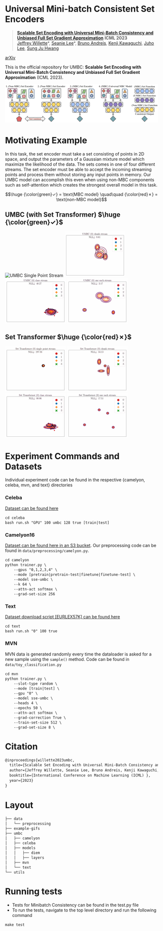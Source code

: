 # Universal Mini-batch Consistent Set Encoders

> [**Scalable Set Encoding with Universal Mini-Batch Consistency and Unbiased Full Set Gradient Approximation**](https://arxiv.org/abs/2208.12401) **ICML 2023** <br>
> [Jeffrey Willette](https://github.com/jeffwillette)\*, [Seanie Lee](https://scholar.google.com/citations?user=zrZu6GkAAAAJ&hl=en)\*, [Bruno Andreis](https://scholar.google.com/citations?user=WzQ_v4IAAAAJ&hl=en&oi=ao), [Kenji Kawaguchi](https://scholar.google.com/citations?user=aLl3rYoAAAAJ&hl=en), [Juho Lee](https://scholar.google.com/citations?user=Py4URJUAAAAJ&hl=en&oi=ao), [Sung Ju Hwang](http://www.sungjuhwang.com/)

[arXiv](https://arxiv.org/abs/2208.12401)

This is the official repository for UMBC: **Scalable Set Encoding with Universal Mini-Batch Consistency and Unbiased Full Set Gradient Approximation** (ICML 2023).

![UMBC concept](./umbc-concept.png)

# Motivating Example

In this task, the set encoder must take a set consisting of points in 2D space, and output the parameters of a Gaussian
mixture model which maximize the likelihood of the data. The sets comes in one of four different streams. The set
encoder must be able to accept the incoming streaming points and process them without storing any input points in
memory. Our UMBC model can accomplish this even when using non-MBC components such as self-attention which creates the
strongest overall model in this task.

<p align="center">
$$\huge {\color{green}✓} = \text{MBC model} \quad\quad {\color{red}✗} = \text{non-MBC model}$$
</p>

## UMBC (with Set Transformer) $\huge {\color{green}✓}$

<span>
<img alt="UMBC Single Point Stream" src="./example-gifs/animation-single_point_stream-SSEUMBC.gif" width="200px">
<img alt="UMBC Chunk Stream" src="./example-gifs/animation-chunk_stream-SSEUMBC.gif" width="200px">
<img alt="UMBC Class Stream" src="./example-gifs/animation-class_stream-SSEUMBC.gif" width="200px">
<img alt="UMBC One Each Stream" src="./example-gifs/animation-one_each_stream-SSEUMBC.gif" width="200px">
</span>

## Set Transformer $\huge {\color{red}✗}$

<span>
<img alt="Set Transformer Single Point Stream" src="./example-gifs/animation-single_point_stream-SetTransformer.gif" width="200px">
<img alt="Set Transformer Chunk Stream" src="./example-gifs/animation-chunk_stream-SetTransformer.gif" width="200px">
<img alt="Set Transformer Class Stream" src="./example-gifs/animation-class_stream-SetTransformer.gif" width="200px">
<img alt="Set Transformer One Each Stream" src="./example-gifs/animation-one_each_stream-SetTransformer.gif" width="200px">
</span>


# Experiment Commands and Datasets

Individual experiment code can be found in the respective {camelyon, celeba, mvn, and text} directories

### Celeba

[Dataset can be found here](https://mmlab.ie.cuhk.edu.hk/projects/CelebA.html)

```
cd celeba
bash run.sh "GPU" 100 umbc 128 true [train|test]
```

### Camelyon16

[Dataset can be found here in an S3 bucket](https://camelyon17.grand-challenge.org/Data/). Our preprocessing code can be
found in `data/preprocessing/camelyon.py`.

```
cd camelyon
python trainer.py \
    --gpus "0,1,2,3,4" \
    --mode [pretrain|pretrain-test|finetune|finetune-test] \
    --model sse-umbc \
    --k 64 \
    --attn-act softmax \
    --grad-set-size 256 
```

### Text

[Dataset download script [EURLEX57K] can be found here](https://github.com/amazon-science/efficient-longdoc-classification)

```
cd text
bash run.sh "0" 100 true
```

### MVN

MVN data is generated randomly every time the dataloader is asked for a new sample using the `sample()` method. Code can
be found in `data/toy_classification.py`

```
cd mvn
python trainer.py \
    --slot-type random \
    --mode [train|test] \
    --gpu "0" \
    --model sse-umbc \
    --heads 4 \
    --epochs 50 \
    --attn-act softmax \
    --grad-correction True \
    --train-set-size 512 \
    --grad-set-size 8 \

```

# Citation

```latex
@inproceedings{willette2023umbc,
  title={Scalable Set Encoding with Universal Mini-Batch Consistency and Unbiased Full Set Gradient Approximation},
  author={Jeffrey Willette, Seanie Lee, Bruno Andreis, Kenji Kawaguchi, Juho Lee, Sung Ju Hwang},
  booktitle={International Conference on Machine Learning (ICML) },
  year={2023}
}
```
 
# Layout

```
├── data
│   └── preprocessing
├── example-gifs
├── umbc
│   ├── camelyon
│   ├── celeba
│   ├── models
│   │   ├── diem
│   │   ├── layers
│   ├── mvn
│   └── text
└── utils
```

# Running tests

- Tests for Minibatch Consistency can be found in the test.py file
- To run the tests, navigate to the top level directory and run the following command

```
make test
```
